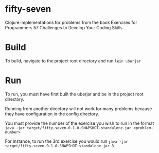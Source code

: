 # fifty-seven

Clojure implementations for problems from the book Exercises for
Programmers 57 Challenges to Develop Your Coding Skills.

# Build

To build, navigate to the project root directory and run `lein
uberjar`

# Run

To run, you must have first built the uberjar and be in the project
root directory.

Running from another directory will not work for many problems because
they have configuration in the config directory.

You must provide the number of the exercise you wish to run in the
format `java -jar target/fifty-seven-0.1.0-SNAPSHOT-standalone.jar
<problem-number>`

For instance, to run the 3rd exercise you would run `java -jar
target/fifty-seven-0.1.0-SNAPSHOT-standalone.jar 3`